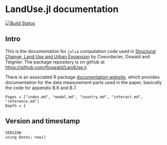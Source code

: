 # LandUse.jl documentation

[![Build Status](https://github.com/floswald/LandUse.jl/workflows/CI/badge.svg)](https://github.com/floswald/LandUse.jl/actions?query=workflow%3ACI+branch%3Amaster)

## Intro

This is the documentation for `julia` computation code used in [Structural Change, Land Use and Urban Expansion](https://floswald.github.io/project/landuse/) by Coeurdacier, Oswald and Teignier. The package repository is on github at <https://github.com/floswald/LandUse.jl>.

There is an associated R package [documentation website](Rdocs/index.html), which provides documentation for the data measurement parts used in the paper, basically the code for appendix B.6 and B.7.

```@contents
Pages = ["index.md", "model.md", "country.md", "interact.md", "reference.md"]
Depth = 1
```


## Version and timestamp

```@repl
VERSION
using Dates; now()
```

